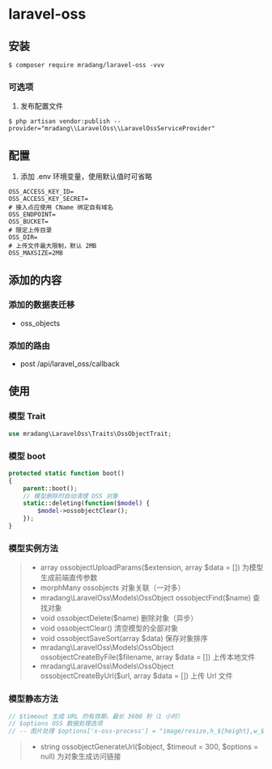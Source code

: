 # laravel-oss

## 安装

```shell
$ composer require mradang/laravel-oss -vvv
```

### 可选项

1. 发布配置文件

```shell
$ php artisan vendor:publish --provider="mradang\\LaravelOss\\LaravelOssServiceProvider"
```

## 配置

1. 添加 .env 环境变量，使用默认值时可省略
```
OSS_ACCESS_KEY_ID=
OSS_ACCESS_KEY_SECRET=
# 接入点应使用 CName 绑定自有域名
OSS_ENDPOINT=
OSS_BUCKET=
# 限定上传目录
OSS_DIR=
# 上传文件最大限制，默认 2MB
OSS_MAXSIZE=2MB
```

## 添加的内容

### 添加的数据表迁移
- oss_objects

### 添加的路由
- post /api/laravel_oss/callback

## 使用

### 模型 Trait

```php
use mradang\LaravelOss\Traits\OssObjectTrait;
```

### 模型 boot
```php
protected static function boot()
{
    parent::boot();
    // 模型删除时自动清理 OSS 对象
    static::deleting(function($model) {
        $model->ossobjectClear();
    });
}
```

### 模型实例方法
> - array ossobjectUploadParams($extension, array $data = []) 为模型生成前端直传参数
> - morphMany ossobjects 对象关联（一对多）
> - mradang\LaravelOss\Models\OssObject ossobjectFind($name) 查找对象
> - void ossobjectDelete($name) 删除对象（异步）
> - void ossobjectClear() 清空模型的全部对象
> - void ossobjectSaveSort(array $data) 保存对象排序
> - mradang\LaravelOss\Models\OssObject ossobjectCreateByFile($filename, array $data = []) 上传本地文件
> - mradang\LaravelOss\Models\OssObject ossobjectCreateByUrl($url, array $data = []) 上传 Url 文件

### 模型静态方法
```php
// $timeout 生成 URL 的有效期，最长 3600 秒（1 小时）
// $options OSS 数据处理选项
// -- 图片处理 $options['x-oss-process'] = "image/resize,h_${height},w_${width}";
```
> - string ossobjectGenerateUrl($object, $timeout = 300, $options = null) 为对象生成访问链接
